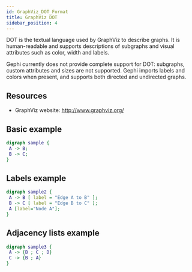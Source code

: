 ```yaml
---
id: GraphViz_DOT_Format
title: GraphViz DOT
sidebar_position: 4
---
```


DOT is the textual language used by GraphViz to describe graphs. It is human-readable and supports descriptions of subgraphs and visual attributes such as color, width and labels.

Gephi currently does not provide complete support for DOT: subgraphs, custom attributes and sizes are not supported. Gephi imports labels and colors when present, and supports both directed and undirected graphs.

## Resources

- GraphViz website: http://www.graphviz.org/

## Basic example

```dot
digraph sample {
 A -> B;
 B -> C;
}
```

## Labels example

```dot
digraph sample2 {
 A -> B [ label = "Edge A to B" ];
 B -> C [ label = "Edge B to C" ];
 A [label="Node A"];
}
```

## Adjacency lists example

```dot
digraph sample3 {
 A -> {B ; C ; D}
 C -> {B ; A}
}
```

